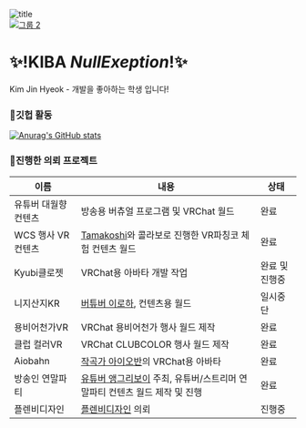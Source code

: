 ![title](https://user-images.githubusercontent.com/31209389/149924763-5b571052-3357-42ca-a791-f421427472be.png)<br>
[![그룹 2](https://user-images.githubusercontent.com/31209389/149937186-69773965-3b5c-4fed-ab13-066bc264ce6b.png)](https://k13b.booth.pm/)

# ✨!**KIBA** _NullExeption_!✨

Kim Jin Hyeok - 개발을 좋아하는 학생 입니다!

### 💬깃헙 활동<br>
[![Anurag's GitHub stats](https://github-readme-stats.vercel.app/api?username=kibalab)](https://github.com/anuraghazra/github-readme-stats&show_icons=true&theme=cobalt)

### 🌱진행한 의뢰 프로젝트
이름|내용|상태
---|---|---
유튜버 대월향 컨텐츠 | 방송용 버츄얼 프로그램 및 VRChat 월드 | 완료
WCS 행사 VR컨텐츠 | [Tamakoshi](https://www.tamakoshi.com/)와 콜라보로 진행한 VR파칭코 체험 컨텐츠 월드 | 완료
Kyubi클로젯 | VRChat용 아바타 개발 작업 | 완료 및 진행중
니지산지KR | [버튜버 이로하](https://www.youtube.com/channel/UCClwIqTUn5LDpFucHyaAhHg), 컨텐츠용 월드 | 일시중단
용비어천가VR | VRChat 용비어천가 행사 월드 제작 | 완료
클럽 컬러VR | VRChat CLUBCOLOR 행사 월드 제작 | 완료
Aiobahn | [작곡가 아이오반](https://librewiki.net/wiki/Aiobahn)의 VRChat용 아바타 | 완료
방송인 연말파티 | [유튜버 앵그리보이](https://www.youtube.com/channel/UCT7AWhMjf_5RUEHsFC6Vyrg) 주최, 유튜버/스트리머 연말파티 컨텐츠 월드 제작 및 진행 | 완료
플렌비디자인 | [플렌비디자인](https://www.planb.ac/book) 의뢰 | 진행중

<!--
**kibalab/kibalab** is a ✨ _special_ ✨ repository because its `README.md` (this file) appears on your GitHub profile.

Here are some ideas to get you started:

- 🔭 I’m currently working on ...
- 🌱 I’m currently learning ...
- 👯 I’m looking to collaborate on ...
- 🤔 I’m looking for help with ...
- 💬 Ask me about ...
- 📫 How to reach me: ...
- 😄 Pronouns: ...
- ⚡ Fun fact: ...
-->

